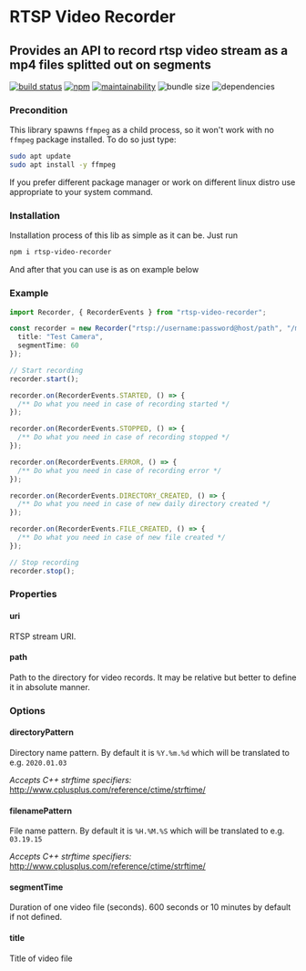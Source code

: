# RTSP Video Recorder

## Provides an API to record rtsp video stream as a mp4 files splitted out on segments

[![build status](https://img.shields.io/travis/com/boonya/rtsp-video-recorder?label=build%20status)](https://travis-ci.com/boonya/rtsp-video-recorder)
[![npm](https://img.shields.io/npm/v/rtsp-video-recorder)](https://www.npmjs.com/package/rtsp-video-recorder)
[![maintainability](https://img.shields.io/codeclimate/maintainability-percentage/boonya/rtsp-video-recorder?label=maintainability)](https://codeclimate.com/github/boonya/rtsp-video-recorder/maintainability)
![bundle size](https://img.shields.io/bundlephobia/min/rtsp-video-recorder)
![dependencies](https://img.shields.io/librariesio/release/npm/rtsp-video-recorder)

### Precondition

This library spawns `ffmpeg` as a child process, so it won't work with no `ffmpeg` package installed.
To do so just type:

```bash
sudo apt update
sudo apt install -y ffmpeg
```

If you prefer different package manager or work on different linux distro use appropriate to your system command.

### Installation

Installation process of this lib as simple as it can be. Just run

```bash
npm i rtsp-video-recorder
```

And after that you can use is as on example below

### Example

```ts
import Recorder, { RecorderEvents } from "rtsp-video-recorder";

const recorder = new Recorder("rtsp://username:password@host/path", "/media/Recorder", {
  title: "Test Camera",
  segmentTime: 60
});

// Start recording
recorder.start();

recorder.on(RecorderEvents.STARTED, () => {
  /** Do what you need in case of recording started */
});

recorder.on(RecorderEvents.STOPPED, () => {
  /** Do what you need in case of recording stopped */
});

recorder.on(RecorderEvents.ERROR, () => {
  /** Do what you need in case of recording error */
});

recorder.on(RecorderEvents.DIRECTORY_CREATED, () => {
  /** Do what you need in case of new daily directory created */
});

recorder.on(RecorderEvents.FILE_CREATED, () => {
  /** Do what you need in case of new file created */
});

// Stop recording
recorder.stop();
```

### Properties

#### uri

RTSP stream URI.

#### path

Path to the directory for video records.
It may be relative but better to define it in absolute manner.

### Options

#### directoryPattern

Directory name pattern. By default it is `%Y.%m.%d` which will be translated to e.g. `2020.01.03`

_Accepts C++ strftime specifiers:_ http://www.cplusplus.com/reference/ctime/strftime/

#### filenamePattern

File name pattern. By default it is `%H.%M.%S` which will be translated to e.g. `03.19.15`

_Accepts C++ strftime specifiers:_ http://www.cplusplus.com/reference/ctime/strftime/

#### segmentTime

Duration of one video file (seconds).
600 seconds or 10 minutes by default if not defined.

#### title

Title of video file
